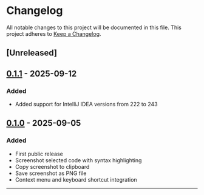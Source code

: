 
# Changelog

All notable changes to this project will be documented in this file.
This project adheres to [Keep a Changelog](https://keepachangelog.com/en/1.1.0/).

## [Unreleased]

## [0.1.1] - 2025-09-12
### Added
- Added support for IntelliJ IDEA versions from 222 to 243

## [0.1.0] - 2025-09-05
### Added
- First public release
- Screenshot selected code with syntax highlighting
- Copy screenshot to clipboard
- Save screenshot as PNG file
- Context menu and keyboard shortcut integration

---
[0.1.0]: https://github.com/anton-erofeev/smart-code-screenshots-intellij-plugin/releases/tag/v0.1.0
[0.1.1]: https://github.com/anton-erofeev/smart-code-screenshots-intellij-plugin/releases/tag/v0.1.1